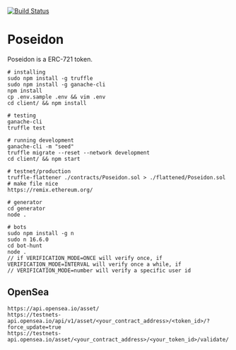 [![Build Status](https://app.travis-ci.com/amperlabs/poseidon.svg)](https://app.travis-ci.com/github/amperlabs/poseidon)

# Poseidon

Poseidon is a ERC-721 token.

```
# installing
sudo npm install -g truffle
sudo npm install -g ganache-cli
npm install
cp .env.sample .env && vim .env
cd client/ && npm install

# testing
ganache-cli
truffle test

# running development
ganache-cli -m "seed"
truffle migrate --reset --network development
cd client/ && npm start

# testnet/production
truffle-flattener ./contracts/Poseidon.sol > ./flattened/Poseidon.sol
# make file nice
https://remix.ethereum.org/

# generator
cd generator
node .

# bots
sudo npm install -g n
sudo n 16.6.0  
cd bot-hunt
node .
// if VERIFICATION_MODE=ONCE will verify once, if VERIFICATION_MODE=INTERVAL will verify once a while, if
// VERIFICATION_MODE=number will verify a specific user id
```

## OpenSea

```
https://api.opensea.io/asset/
https://testnets-api.opensea.io/api/v1/asset/<your_contract_address>/<token_id>/?force_update=true
https://testnets-api.opensea.io/asset/<your_contract_address>/<your_token_id>/validate/ 
```